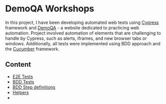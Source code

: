 # DemoQA Workshops

In this project, I have been developing automated web tests using [Cypress](https://www.cypress.io/) framework and [DemoQA](https://demoqa.com/) - a website dedicated to practicing web automation. Project involved automation of elements that are challenging to handle by Cypress, such as alerts, iframes, and new browser tabs or windows. Additionally, all tests were implemented using BDD approach and the [Cucumber](https://cucumber.io/) framework.

## Content
* [E2E Tests](https://github.com/jakubrylko/demoqa-workshops/tree/main/cypress/e2e/tests)
* [BDD Tests](https://github.com/jakubrylko/demoqa-workshops/tree/main/cypress/e2e/features)
* [BDD Step definitions](https://github.com/jakubrylko/demoqa-workshops/tree/main/cypress/support/step-definitions)
* [Helpers](https://github.com/jakubrylko/demoqa-workshops/tree/main/cypress/support)
* 

